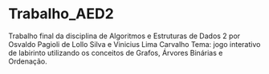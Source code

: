 # Trabalho_AED2
Trabalho final da disciplina de Algoritmos e Estruturas de Dados 2
por Osvaldo Pagioli de Lollo Silva e Vinicius Lima Carvalho
Tema: jogo interativo de labirinto utilizando os conceitos de Grafos, Árvores Binárias e Ordenação.
